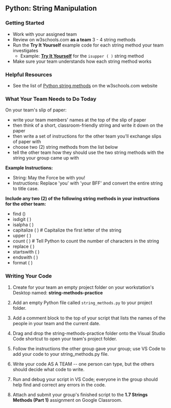 ## Python: String Manipulation


### Getting Started

- Work with your assigned team
- Review on w3schools.com **as a team** 3 - 4 string methods 
- Run the **Try It Yourself** example code for each string method your team investigates
    - Example: [**Try It Yourself**](https://www.w3schools.com/python/ref_string_isupper.asp) for the `isupper ( )` string method
- Make sure your team understands how each string method works

### Helpful Resources

- See the list of [Python string methods](https://www.w3schools.com/python/python_strings_methods.asp) on the w3schools.com website

### What Your Team Needs to Do Today

On your team's slip of paper:

- write your team members' names at the top of the slip of paper
- then think of a short, classroom-friendly string and write it down on the paper
- then write a set of instructions for the other team you'll exchange slips of paper with
- choose two (2) string methods from the list below
- tell the other team how they should use the two string methods with the string your group came up with 

**Example Instructions:**

- String: May the Force be with you!
- Instructions: Replace 'you' with 'your BFF' and convert the entire string to title case.

**Include any two (2) of the following string methods in your instructions for the other team:**
- find ()
- isdigit ( )
- isalpha ( )
- capitalize ( ) # Capitalize the first letter of the string
- upper ( )
- count ( ) # Tell Python to count the number of characters in the string
- replace ( ) 
- startswith ( )
- endswith ( )
- format ( )

### Writing Your Code

1. Create for your team an empty project folder on your workstation's Desktop named: **string-methods-practice**

2. Add an empty Python file called `string_methods.py` to your project folder.

3. Add a comment block to the top of your script that lists the names of the people in your team and the current date.

4. Drag and drop the string-methods-practice folder onto the Visual Studio Code shortcut to open your team's project folder.

5. Follow the instructions the other group gave your group; use VS Code to add your code to your string_methods.py file.

6. Write your code AS A TEAM -- one person can type, but the others should decide what code to write.

6. Run and debug your script in VS Code; everyone in the group should help find and correct any errors in the code.

7. Attach and submit your group's finished script to the **1.7 Strings Methods (Part 1)** assignment on Google Classroom.

